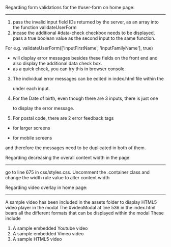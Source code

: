 Regarding form validations for the #user-form on home page:
- - - - - - - - - - - - - - - - - - - - - - - - - - - - - -

1. pass the invalid input field IDs returned by the server, as an array into the function validateUserForm
2. incase the additional #data-check checkbox needs to be displayed, pass a true boolean value as the second
input to the same function.

For e.g.
validateUserForm(['inputFirstName', 'inputFamilyName'], true)

 - will display error messages besides these fields on the front end and also display the additional data check box.
 - as a quick check, you can try this in browser console.

3. The individual error messages can be edited in index.html file within the <p class="error-feedback"> under
each input.
4. For the Date of birth, even though there are 3 inputs, there is just one <p class="error-feedback"> to display
the error message.
5. For postal code, there are 2 error feedback tags
  - <p class="error-feedback"> for larger screens
  - <p class="error-code-feedback"> for mobile screens
and therefore the messages need to be duplicated in both of them.



 Regarding decreasing the overall content width in the page:
 - - - - - - - - - - - - - - - - - - - - - - - - - - - - - -

 go to line 675 in css/styles.css. Uncomment the .container class and change the width rule value to alter
 content width



 Regarding video overlay in home page:
 - - - - - - - - - - - - - - - - - - -

 A sample video has been included in the assets folder to display HTML5 video player in the modal
 The #videoModal at line 536 in the index.html bears all the different formats that can be displayed within the modal
 These include
 1. A sample embedded Youtube video
 2. A sample embedded Vimeo video
 3. A sample HTML5 video



